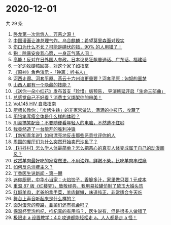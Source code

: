 # 2020-12-01

共 29 条

<!-- BEGIN ZHIHUVIDEO -->
<!-- 最后更新时间 Tue Dec 01 2020 16:07:47 GMT+0800 (CST) -->
1. [卧龙第一次忽悠人，万恶之源！](https://www.zhihu.com/zvideo/1316828766203396096)
1. [中国漫画让澳总理气炸，乌合麒麟：希望莫里森面对现实](https://www.zhihu.com/zvideo/1316849988903522304)
1. [伤口为什么不长？可能是碘伏的错，90% 的人用错了！](https://www.zhihu.com/zvideo/1316797012096901120)
1. [狗：除暴安良我心愿，一身正气荡人间！](https://www.zhihu.com/zvideo/1316779079018995712)
1. [高能！反对在日外国人参政，日本议员狂飙普通话、广东话、福建话](https://www.zhihu.com/zvideo/1317112541211168768)
1. [一岁边牧硬核回答，对这个家了如指掌](https://www.zhihu.com/zvideo/1317050386181087232)
1. [《原神》角色演示 -「钟离：听书人」](https://www.zhihu.com/zvideo/1316723225981124608)
1. [河西走廊、河套平原、燕云十六州谁更重要？河套平原：匈奴的噩梦](https://www.zhihu.com/zvideo/1316847708813447168)
1. [山西人都有一个隐藏的技能？](https://www.zhihu.com/zvideo/1316828398321561600)
1. [《送你一朵小红花》发布首支「珍惜」版预告， 导演韩延开启「生命三部曲」](https://www.zhihu.com/zvideo/1317059385244524544)
1. [总感觉自己不好看？消费主义绑架你的审美！](https://www.zhihu.com/zvideo/1316825333623562240)
1. [Vol.145 HIV 自救指南](https://www.zhihu.com/zvideo/1316843669241294848)
1. [厨师长教你：「炭烤生蚝」的非家常做法，满满的小技巧，收藏了](https://www.zhihu.com/zvideo/1317079753757364224)
1. [用铅笔写瘦金体是什么样的体验？](https://www.zhihu.com/zvideo/1316482772555436032)
1. [川渝搞笑配音：不要随便看年轻人的电脑，不然遭不住哟](https://www.zhihu.com/zvideo/1316109153765871616)
1. [我竟然造了一台能开的胜利冲锋](https://www.zhihu.com/zvideo/1316731563103936512)
1. [【新知青年说】如何漂亮地反击那些恶意批评你的人](https://www.zhihu.com/zvideo/1316661651911671808)
1. [周围的餐厅们为什么突然开始卖巴沙鱼了？](https://www.zhihu.com/zvideo/1316771771409403904)
1. [【抖抖村】怎么学人体最简单？怎么把恶心的真实人体变成属于自己的动漫画风？](https://www.zhihu.com/zvideo/1316780574061817856)
1. [孜然羊肉最好吃的家常做法，不用油炸，鲜嫩不柴，比吃羊肉串过瘾](https://www.zhihu.com/zvideo/1316768365873377280)
1. [如何反杀消费主义？](https://www.zhihu.com/zvideo/1316407444369797120)
1. [丁香医生说新闻 - 第一期](https://www.zhihu.com/zvideo/1316757471537897472)
1. [迷你厨房，中华小当家：火焰饺子，香脆多汁，家里做只要 1 元成本](https://www.zhihu.com/zvideo/1316695783031771136)
1. [重温 87 版《红楼梦》，致敬经典，我用易拉罐仿制了黛玉大婚头饰](https://www.zhihu.com/zvideo/1315960008916299776)
1. [红焖羊肉，老爸的拿手菜，羊肉鲜嫩，味道纯正，非常适合冬天吃](https://www.zhihu.com/zvideo/1315721229316538368)
1. [舞台上声音听起来是什么样的？](https://www.zhihu.com/zvideo/1316507215101169664)
1. [面对蛋壳的套路，韭菜们还有机会吗？](https://www.zhihu.com/zvideo/1316493114408734720)
1. [保温杯里泡枸杞，枸杞真的有用吗？，医生说有，但是很多人做错了](https://www.zhihu.com/zvideo/1316429200614653952)
1. [极限走 a 设置教学：4.0 攻速都能轻松走 a，人人都是走 a 怪！](https://www.zhihu.com/zvideo/1316501203011395584)
<!-- END ZHIHUVIDEO -->
